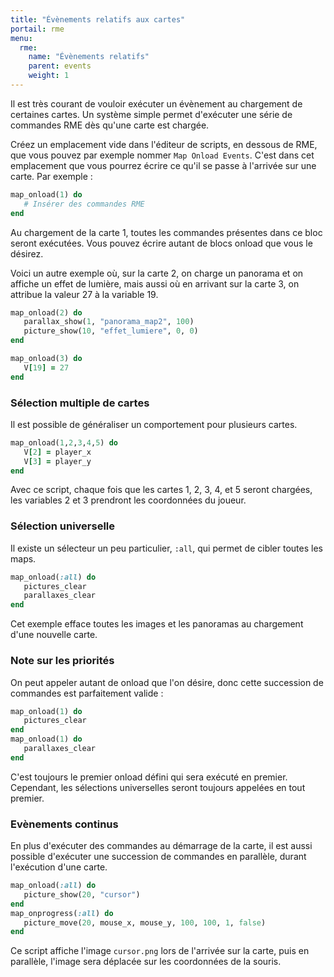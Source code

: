 ```yaml
---
title: "Évènements relatifs aux cartes"
portail: rme
menu:
  rme:
    name: "Évènements relatifs"
    parent: events
    weight: 1
---
```


Il est très courant de vouloir exécuter un évènement au chargement de certaines cartes. Un système simple permet d'exécuter une série de commandes RME dès qu'une carte est chargée.

Créez un emplacement vide dans l'éditeur de scripts, en dessous de RME, que vous pouvez par exemple nommer `Map Onload Events`. C'est dans cet emplacement que vous pourrez écrire ce qu'il se passe à l'arrivée sur une carte. Par exemple :

```ruby
map_onload(1) do
   # Insérer des commandes RME
end
```

Au chargement de la carte 1, toutes les commandes présentes dans ce bloc seront exécutées. Vous pouvez écrire autant de blocs onload que vous le désirez.

Voici un autre exemple où, sur la carte 2, on charge un panorama et on affiche un effet de lumière, mais aussi où en arrivant sur la carte 3, on attribue la valeur 27 à la variable 19.

```ruby
map_onload(2) do
   parallax_show(1, "panorama_map2", 100)
   picture_show(10, "effet_lumiere", 0, 0)
end

map_onload(3) do
   V[19] = 27
end
```

### Sélection multiple de cartes

Il est possible de généraliser un comportement pour plusieurs cartes.

```ruby
map_onload(1,2,3,4,5) do
   V[2] = player_x
   V[3] = player_y
end
```

Avec ce script, chaque fois que les cartes 1, 2, 3, 4, et 5 seront chargées, les variables 2 et 3 prendront les coordonnées du joueur.

### Sélection universelle

Il existe un sélecteur un peu particulier, `:all`, qui permet de cibler toutes les maps.

```ruby
map_onload(:all) do
   pictures_clear
   parallaxes_clear
end
```

Cet exemple efface toutes les images et les panoramas au chargement d'une nouvelle carte.

### Note sur les priorités

On peut appeler autant de onload que l'on désire, donc cette succession de commandes est parfaitement valide :

```ruby
map_onload(1) do
   pictures_clear
end
map_onload(1) do
   parallaxes_clear
end
```

C'est toujours le premier onload défini qui sera exécuté en premier. Cependant, les sélections universelles seront toujours appelées en tout premier.

### Evènements continus

En plus d'exécuter des commandes au démarrage de la carte, il est aussi possible d'exécuter une succession de commandes en parallèle, durant l'exécution d'une carte.

```ruby
map_onload(:all) do
   picture_show(20, "cursor")
end
map_onprogress(:all) do
   picture_move(20, mouse_x, mouse_y, 100, 100, 1, false)
end
```

Ce script affiche l'image `cursor.png` lors de l'arrivée sur la carte, puis en parallèle, l'image sera déplacée sur les coordonnées de la souris.
